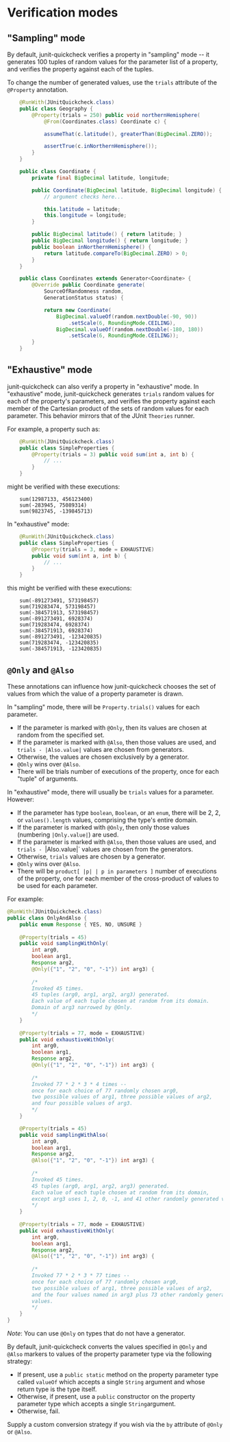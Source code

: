 # Verification modes

## "Sampling" mode

By default, junit-quickcheck verifies a property in "sampling" mode --
it generates 100 tuples of random values for the parameter list of a property,
and verifies the property against each of the tuples.

To change the number of generated values, use the `trials` attribute of the
`@Property` annotation.

```java
    @RunWith(JUnitQuickcheck.class)
    public class Geography {
        @Property(trials = 250) public void northernHemisphere(
            @From(Coordinates.class) Coordinate c) {

            assumeThat(c.latitude(), greaterThan(BigDecimal.ZERO));

            assertTrue(c.inNorthernHemisphere());
        }
    }

    public class Coordinate {
        private final BigDecimal latitude, longitude;

        public Coordinate(BigDecimal latitude, BigDecimal longitude) {
            // argument checks here...

            this.latitude = latitude;
            this.longitude = longitude;
        }

        public BigDecimal latitude() { return latitude; }
        public BigDecimal longitude() { return longitude; }
        public boolean inNorthernHemisphere() {
            return latitude.compareTo(BigDecimal.ZERO) > 0;
        }
    }

    public class Coordinates extends Generator<Coordinate> {
        @Override public Coordinate generate(
            SourceOfRandomness random,
            GenerationStatus status) {

            return new Coordinate(
                BigDecimal.valueOf(random.nextDouble(-90, 90))
                    .setScale(6, RoundingMode.CEILING),
                BigDecimal.valueOf(random.nextDouble(-180, 180))
                    .setScale(6, RoundingMode.CEILING));
        }
    }
```

## "Exhaustive" mode

junit-quickcheck can also verify a property in "exhaustive" mode.
In "exhaustive" mode, junit-quickcheck generates `trials` random values for
each of the property's parameters, and verifies the property against each
member of the Cartesian product of the sets of random values for each
parameter. This behavior mirrors that of the JUnit `Theories` runner.

For example, a property such as:

```java
    @RunWith(JUnitQuickcheck.class)
    public class SimpleProperties {
        @Property(trials = 3) public void sum(int a, int b) {
            // ...
        }
    }
```

might be verified with these executions:

```
    sum(12987133, 456123400)
    sum(-283945, 75089314)
    sum(9823745, -139845713)
```

In "exhaustive" mode:

```java
    @RunWith(JUnitQuickcheck.class)
    public class SimpleProperties {
        @Property(trials = 3, mode = EXHAUSTIVE)
        public void sum(int a, int b) {
            // ...
        }
    }
```

this might be verified with these executions:

```
    sum(-891273491, 573198457)
    sum(719283474, 573198457)
    sum(-384571913, 573198457)
    sum(-891273491, 6928374)
    sum(719283474, 6928374)
    sum(-384571913, 6928374)
    sum(-891273491, -123420835)
    sum(719283474, -123420835)
    sum(-384571913, -123420835)
```

## `@Only` and `@Also`

These annotations can influence how junit-quickcheck chooses the set of values
from which the value of a property parameter is drawn.

In "sampling" mode, there will be `Property.trials()` values for each
parameter.

* If the parameter is marked with `@Only`, then its values are chosen at
random from the specified set.
* If the parameter is marked with `@Also`, then those values are used, and
`trials - |Also.value|` values are chosen from generators.
* Otherwise, the values are chosen exclusively by a generator.
* `@Only` wins over `@Also`.
* There will be trials number of executions of the property, once for each
"tuple" of arguments.

In "exhaustive" mode, there will usually be `trials` values for a parameter.
However:

* If the parameter has type `boolean`, `Boolean`, or an `enum`, there will be
2, 2, or `values().length` values, comprising the type's entire domain.
* If the parameter is marked with `@Only`, then only those values (numbering
`|Only.value|`) are used.
* If the parameter is marked with `@Also`, then those values are used, and
`trials - `|Also.value|` values are chosen from the generators.
* Otherwise, `trials` values are chosen by a generator.
* `@Only` wins over `@Also`.
* There will be `product[ |p| | p in parameters ]` number of executions of
the property, one for each member of the cross-product of values to be used
for each parameter.

For example:

```java
@RunWith(JUnitQuickcheck.class)
public class OnlyAndAlso {
    public enum Response { YES, NO, UNSURE }
    
    @Property(trials = 45)
    public void samplingWithOnly(
        int arg0,
        boolean arg1,
        Response arg2,
        @Only({"1", "2", "0", "-1"}) int arg3) {
    
        /*
        Invoked 45 times.
        45 tuples (arg0, arg1, arg2, arg3) generated.
        Each value of each tuple chosen at random from its domain.
        Domain of arg3 narrowed by @Only.
        */
    }
    
    @Property(trials = 77, mode = EXHAUSTIVE)
    public void exhaustiveWithOnly(
        int arg0,
        boolean arg1,
        Response arg2,
        @Only({"1", "2", "0", "-1"}) int arg3) {
    
        /*
        Invoked 77 * 2 * 3 * 4 times --
        once for each choice of 77 randomly chosen arg0,
        two possible values of arg1, three possible values of arg2,
        and four possible values of arg3.
        */
    }

    @Property(trials = 45)
    public void samplingWithAlso(
        int arg0,
        boolean arg1,
        Response arg2,
        @Also({"1", "2", "0", "-1"}) int arg3) {
    
        /*
        Invoked 45 times.
        45 tuples (arg0, arg1, arg2, arg3) generated.
        Each value of each tuple chosen at random from its domain,
        except arg3 uses 1, 2, 0, -1, and 41 other randomly generated values.
        */
    }
    
    @Property(trials = 77, mode = EXHAUSTIVE)
    public void exhaustiveWithOnly(
        int arg0,
        boolean arg1,
        Response arg2,
        @Also({"1", "2", "0", "-1"}) int arg3) {
    
        /*
        Invoked 77 * 2 * 3 * 77 times --
        once for each choice of 77 randomly chosen arg0,
        two possible values of arg1, three possible values of arg2,
        and the four values named in arg3 plus 73 other randomly generated
        values.
        */
    }
}
```

*Note*: You can use `@Only` on types that do not have a generator.

By default, junit-quickcheck converts the values specified in `@Only` and
`@Also` markers to values of the property parameter type via the following
strategy:

* If present, use a `public static` method on the property parameter type
called `valueOf` which accepts a single `String` argument and whose return
type is the type itself.
* Otherwise, if present, use a `public` constructor on the property parameter
type which accepts a single `String`argument.
* Otherwise, fail.

Supply a custom conversion strategy if you wish via the `by` attribute of
`@Only` or `@Also`.
